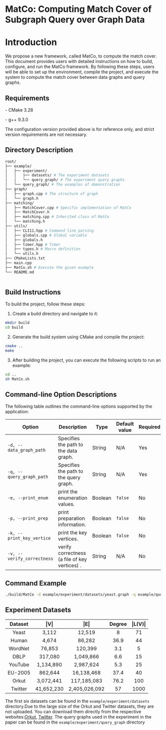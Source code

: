 # MatCo: Computing Match Cover of Subgraph Query over Graph Data

# Introduction
We propose a new framework, called MatCo, to compute the match cover.
This document provides users with detailed instructions on how to build, configure, and run the MatCo framework. By following these steps, users will be able to set up the environment, compile the project, and execute the system to compute the match cover between data graphs and query graphs.

## Requirements

\- CMake  3.28

\- g++ 9.3.0

The configuration version provided above is for reference only, and strict version requirements are not necessary.



## Directory Description
```bash
root/
├── example/
│   ├── experiment/
│   │   ├── datasets/ # The experiment datasets
│   │   └── query_graph/ # The experiment query graphs
│   └── query_graph/ # The examples of demonstration
├── graph/
│   ├── graph.cpp # The structure of graph
│   └── graph.h 
├── matching/
│   ├── MatchCover.cpp # Specific implementation of MatCo
│   ├── MatchCover.h
│   ├── matching.cpp # Inherited class of MatCo
│   └── matching.h
├── utils/
│   ├── CLI11.hpp # Command line parsing
│   ├── globals.cpp # Global variable
│   ├── globals.h
│   ├── timer.hpp # Timer
│   ├── types.h # Macro definition
│   └── utils.h 
├── CMakeLists.txt
├── main.cpp 
├── MatCo.sh # Execute the given example
└── README.md
         
```

## Build Instructions



To build the project, follow these steps:



1. Create a build directory and navigate to it:

```bash
mkdir build
cd build
```

2. Generate the build system using CMake and compile the project:

```bash
cmake ..
make
```

3. After building the project, you can execute the following scripts to run an example:

```bash
cd ..
sh MatCo.sh
```

## Command-line Option Descriptions

The following table outlines the command-line options supported by the application:

| Option                        | Description                                 | Type      | Default value | Required | 
|-------------------------------|---------------------------------------------|-----------|---------------|----------|
| `-d, --data_graph_path`        | Specifies the path to the data graph.       | String    | N/A           | Yes      | 
| `-q, --query_graph_path`       | Specifies the path to the query graph.      | String    | N/A           | Yes      | 
| `-e, --print_enum`             | print the enumeration values.    | Boolean   | `false`        | No       | 
| `-p, --print_prep`             | print preparation information.   | Boolean   | `false`        | No       | 
| `-k, --print_key_vertice`      | print the key vertices.          | Boolean   | `false`        | No       | 
| `-v, --verify_correctness`      | verify correctness (a file of key vertices) .          | String   | N/A        | No       | 

## Command Example 

```bash
./build/MatCo -d example/experiment/datasets/yeast.graph -q example/query_graph/query_1.graph  -p false -e true -k true -v example/query_graph/query_1_kv.txt
```

## Experiment Datasets

<table style="width: 100%; text-align: center;">
  <thead>
    <tr>
      <th>Dataset</th>
      <th>|V|</th>
      <th>|E|</th>
      <th>Degree</th>
      <th>|L(V)|</th>
    </tr>
  </thead>
  <tbody>
    <tr>
      <td>Yeast</td>
      <td>3,112</td>
      <td>12,519</td>
      <td>8</td>
      <td>71</td>
    </tr>
    <tr>
      <td>Human</td>
      <td>4,674</td>
      <td>86,282</td>
      <td>36.9</td>
      <td>44</td>
    </tr>
    <tr>
      <td>WordNet</td>
      <td>76,853</td>
      <td>120,399</td>
      <td>3.1</td>
      <td>5</td>
    </tr>
    <tr>
      <td>DBLP</td>
      <td>317,080</td>
      <td>1,049,866</td>
      <td>6.6</td>
      <td>15</td>
    </tr>
    <tr>
      <td>YouTube</td>
      <td>1,134,890</td>
      <td>2,987,624</td>
      <td>5.3</td>
      <td>25</td>
    </tr>
    <tr>
      <td>EU-2005</td>
      <td>862,644</td>
      <td>16,138,468</td>
      <td>37.4</td>
      <td>40</td>
    </tr>
    <tr>
      <td>Orkut</td>
      <td>3,072,441</td>
      <td>117,185,083</td>
      <td>76.2</td>
      <td>100</td>
    </tr>
    <tr>
      <td>Twitter</td>
      <td>41,652,230</td>
      <td>2,405,026,092</td>
      <td>57</td>
      <td>1000</td>
    </tr>
  </tbody>
</table>

The first six datasets can be found in the `example/experiment/datasets` directory.Due to the large size of the Orkut and Twitter datasets, they are not uploaded. You can download them directly from the respective websites:[Orkut](https://snap.stanford.edu/data/com-Orkut.html), [Twitter](https://law.di.unimi.it/webdata/twitter-2010/).
The query graphs used in the experiment in the paper can be found in the `example/experiment/query_graph` directory